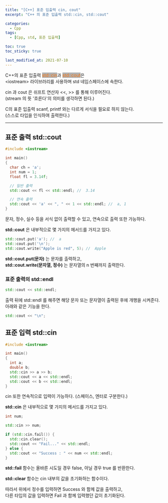 ```yaml
---
title: "[C++] 표준 입출력 cin, cout"
excerpt: "C++ 의 표준 입출력 std::cin, std::cout"

categories:
  - Cpp
tags:
  - [Cpp, std, 표준 입출력]

toc: true
toc_sticky: true

last_modified_at: 2021-07-10
---
```


C++의 표준 입출력 <mark style="background-color: #b1b1b1; color: #ff7000">std::cin</mark>과 <mark style="background-color: #b1b1b1; color: #ff7000">std::cout</mark>은   
\<iostream> 라이브러리를 사용하며 std 네임스페이스에 속한다.

cin 과 cout 은 쉬프트 연산자 <<, >> 를 통해 이루어진다.   
(stream 의 뜻 '흐른다'의 의미를 생각하면 된다.)

C의 표준 입출력 scanf, printf 와는 다르게 서식을 필요로 하지 않는다.   
(스스로 타입을 인식하여 출력한다.)

___

## 표준 출력 std::cout

```cpp
#include <iostream>

int main()
{
  char ch = 'a';
  int num = 1;
  float fl = 3.14f;

  // 일반 출력
  std::cout << fl << std::endl; //  3.14

  // 연속 출력
  std::cout << 'a' << ", " << 1 << std::endl; //  a, 1
}
```

문자, 정수, 실수 등을 서식 없이 출력할 수 있고, 연속으로 출력 또한 가능하다.

**std::cout** 은 내부적으로 몇 가지의 메서드를 가지고 있다.

```cpp
std::cout.put('a'); //  a
std::cout.put('\n');
std::cout.write("Apple is red", 5); //  Apple
```

**std::cout.put(문자)** 는 문자를 출력하고,   
**std::cout.write(문자열, 정수)** 는 문자열의 n 번째까지 출력한다.

### 표준 출력의 std::endl

```cpp
std::cout << std::endl;
```

출력 뒤에 std::endl 를 해주면 해당 문자 또는 문자열이 출력된 후에 개행을 시켜준다. 아래와 같은 기능을 한다.

```cpp
std::cout << "\n";
```

## 표준 입력 std::cin

```cpp
#include <iostream>

int main()
{
  int a;
  double b;
  std::cin >> a >> b;
  std::cout << a << std::endl;
  std::cout << b << std::endl;
}
```

cin 또한 연속적으로 입력이 가능하다. (스페이스, 엔터로 구분한다.)

**std::cin** 은 내부적으로 몇 가지의 메서드를 가지고 있다.

```cpp
int num;

std::cin >> num;

if (std::cin.fail()) {
  std::cin.clear();
  std::cout << "Fail..." << std::endl;
} else {
  std::cout << "Success : " << num << std::endl;
}
```

**std::fail** 함수는 올바른 시도일 경우 false, 아닐 경우 true 를 반환한다.

**std::clear** 함수는 cin 내부의 값을 초기화하는 함수이다.

따라서 위에서 정수를 입력하면 Success 와 함께 값을 출력하고,   
다른 타입의 값을 입력하면 Fail 과 함께 입력했던 값이 초기화된다.